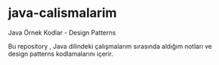 # java-calismalarim
Java Örnek Kodlar - Design Patterns

Bu repository , Java dilindeki çalışmalarım sırasında aldığım notları ve design patterns kodlamalarını içerir.

